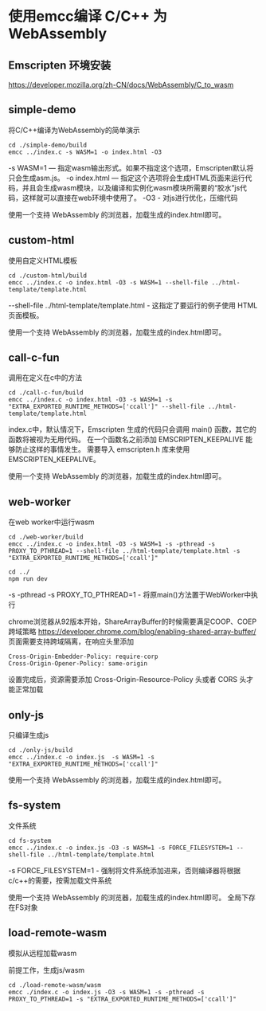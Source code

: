 # 使用emcc编译 C/C++ 为 WebAssembly

## Emscripten 环境安装
https://developer.mozilla.org/zh-CN/docs/WebAssembly/C_to_wasm

## simple-demo
将C/C++编译为WebAssembly的简单演示

```shell
cd ./simple-demo/build
emcc ../index.c -s WASM=1 -o index.html -O3
```

-s WASM=1 — 指定wasm输出形式。如果不指定这个选项，Emscripten默认将只会生成asm.js。
-o index.html — 指定这个选项将会生成HTML页面来运行代码，并且会生成wasm模块，以及编译和实例化wasm模块所需要的“胶水”js代码，这样就可以直接在web环境中使用了。
-O3 - 对js进行优化，压缩代码

使用一个支持 WebAssembly 的浏览器，加载生成的index.html即可。

## custom-html
使用自定义HTML模板

```shell
cd ./custom-html/build
emcc ../index.c -o index.html -O3 -s WASM=1 --shell-file ../html-template/template.html
```

--shell-file ../html-template/template.html - 这指定了要运行的例子使用 HTML 页面模板。

使用一个支持 WebAssembly 的浏览器，加载生成的index.html即可。

## call-c-fun
调用在定义在c中的方法

```shell
cd ./call-c-fun/build
emcc ../index.c -o index.html -O3 -s WASM=1 -s "EXTRA_EXPORTED_RUNTIME_METHODS=['ccall']" --shell-file ../html-template/template.html
```

index.c中，默认情况下，Emscripten 生成的代码只会调用 main() 函数，其它的函数将被视为无用代码。
在一个函数名之前添加 EMSCRIPTEN_KEEPALIVE 能够防止这样的事情发生。
需要导入 emscripten.h 库来使用 EMSCRIPTEN_KEEPALIVE。

使用一个支持 WebAssembly 的浏览器，加载生成的index.html即可。

## web-worker
在web worker中运行wasm

```shell
cd ./web-worker/build
emcc ../index.c -o index.html -O3 -s WASM=1 -s -pthread -s PROXY_TO_PTHREAD=1 --shell-file ../html-template/template.html -s "EXTRA_EXPORTED_RUNTIME_METHODS=['ccall']"

cd ../
npm run dev
```

-s -pthread -s PROXY_TO_PTHREAD=1 - 将原main()方法置于WebWorker中执行

chrome浏览器从92版本开始，ShareArrayBuffer的时候需要满足COOP、COEP跨域策略
https://developer.chrome.com/blog/enabling-shared-array-buffer/
页面需要支持跨域隔离，在响应头里添加

```
Cross-Origin-Embedder-Policy: require-corp
Cross-Origin-Opener-Policy: same-origin
```
 
设置完成后，资源需要添加 Cross-Origin-Resource-Policy 头或者 CORS 头才能正常加载

## only-js
只编译生成js

```shell
cd ./only-js/build
emcc ../index.c -o index.js  -s WASM=1 -s "EXTRA_EXPORTED_RUNTIME_METHODS=['ccall']" 
```

使用一个支持 WebAssembly 的浏览器，加载生成的index.html即可。

## fs-system
文件系统

```shell
cd fs-system
emcc ../index.c -o index.js -O3 -s WASM=1 -s FORCE_FILESYSTEM=1 --shell-file ../html-template/template.html
```

-s FORCE_FILESYSTEM=1 - 强制将文件系统添加进来，否则编译器将根据c/c++的需要，按需加载文件系统

使用一个支持 WebAssembly 的浏览器，加载生成的index.html即可。
全局下存在FS对象

## load-remote-wasm
模拟从远程加载wasm

前提工作，生成js/wasm
```shell
cd ./load-remote-wasm/wasm
emcc ./index.c -o index.js -O3 -s WASM=1 -s -pthread -s PROXY_TO_PTHREAD=1 -s "EXTRA_EXPORTED_RUNTIME_METHODS=['ccall']"
```
